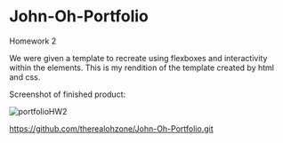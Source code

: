 
# John-Oh-Portfolio
Homework 2 

We were given a template to recreate using flexboxes and interactivity within the elements.
This is my rendition of the template created by html and css. 

Screenshot of finished product:

![portfolioHW2](https://user-images.githubusercontent.com/89123840/133697525-1ad56691-890f-4641-afff-8e274d7cb974.png)


https://github.com/therealohzone/John-Oh-Portfolio.git

